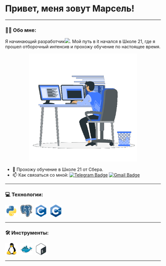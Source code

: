 # Привет, меня зовут Марсель!

---

### :man_technologist: Обо мне:

Я начинающий разработчик<img src="https://media.giphy.com/media/WUlplcMpOCEmTGBtBW/giphy.gif" width="30px">. Мой путь в it начался в Школе 21, где я прошел отборочный интенсив и прохожу обучение по настоящее время.

<div align="center"><img src="images/computer_man.gif" width="350px"></div>

- :telescope: Прохожу обучение в Школе 21 от Сбера.
- :mailbox: Как связаться со мной: [![Telegram Badge](https://img.shields.io/badge/-fossowan-blue?style=flat&logo=Telegram&logoColor=white)](https://t.me/fossowan) [![Gmail Badge](https://img.shields.io/badge/-Gmail-red?style=flat&logo=Gmail&logoColor=white)](mailto:buzzakka6@gmail.com)

---

### 💻 Технологии:
<div>
  <img src="https://github.com/devicons/devicon/blob/master/icons/python/python-original.svg" title="python" alt="python" width="40" height="40"/>&nbsp
  <img src="https://github.com/devicons/devicon/blob/master/icons/postgresql/postgresql-original.svg" title="postgresql" alt="postgresql" width="40" height="40"/>&nbsp
  <img src="https://github.com/devicons/devicon/blob/master/icons/c/c-original.svg" title="c" alt="c" width="40" height="40"/>&nbsp
  <img src="https://github.com/devicons/devicon/blob/master/icons/cplusplus/cplusplus-original.svg" title="cplusplus" alt="cplusplus" width="40" height="40"/>&nbsp
</div>

---

### 🛠 Инструменты:
<div>
  <img src="https://github.com/devicons/devicon/blob/master/icons/linux/linux-original.svg" title="linux" alt="linux" width="40" height="40"/>&nbsp
  <img src="https://github.com/devicons/devicon/blob/master/icons/docker/docker-original.svg" title="docker" alt="docker" width="40" height="40"/>&nbsp
  <img src="https://github.com/devicons/devicon/blob/master/icons/bash/bash-original.svg" title="bash" alt="bash" width="40" height="40"/>&nbsp
</div>

---
